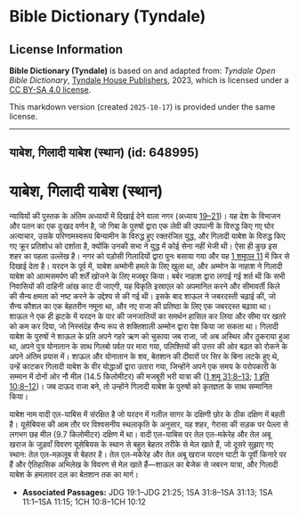 # Bible Dictionary (Tyndale)

## License Information

**Bible Dictionary (Tyndale)** is based on and adapted from: _Tyndale Open Bible Dictionary_, [Tyndale House Publishers](https://tyndaleopenresources.com/), 2023, which is licensed under a [CC BY-SA 4.0 license](https://creativecommons.org/licenses/by-sa/4.0/legalcode.en).

This markdown version (created `2025-10-17`) is provided under the same license.



--------------------------------

## याबेश, गिलादी याबेश (स्थान) (id: 648995)

याबेश, गिलादी याबेश (स्थान)
===========================

न्यायियों की पुस्तक के अंतिम अध्यायों में दिखाई देने वाला नगर (अध्याय [19–21](https://ref.ly/Judg19:1-Judg21:25))। यह देश के विभाजन और पतन का एक दुःखद वर्णन है, जो गिबा के पुरुषों द्वारा एक लेवी की उपपत्नी के विरुद्ध किए गए घोर अत्याचार, उसके परिणामस्वरूप बिन्यामीन के विरुद्ध हुए रक्तरंजित युद्ध, और गिलादी याबेश के विरुद्ध किए गए क्रूर प्रतिशोध को दर्शाता है, क्योंकि उनकी सभा ने युद्ध में कोई सेना नहीं भेजी थी। ऐसा ही कुछ इस शहर का पहला उल्लेख है। नगर को पड़ोसी गिलादियों द्वारा पुनः बसाया गया और यह [1 शमूएल 11](https://ref.ly/1Sam11:1-1Sam11:15) में फिर से दिखाई देता है। यरदन के पूर्व में, याबेश अम्मोनी हमले के लिए खुला था, और अम्मोन के नाहाश ने गिलादी याबेश को आत्मसमर्पण की शर्तें खोजने के लिए मजबूर किया। बर्बर नाहाश द्वारा लगाई गई शर्त थी कि सभी निवासियों की दाहिनी आंख काट दी जाएगी, यह विकृति इस्राएल को अपमानित करने और सीमावर्ती किले की सैन्य क्षमता को नष्ट करने के उद्देश्य से की गई थी। इसके बाद शाऊल ने जबरदस्ती चढ़ाई की, जो सैन्य कौशल का एक बेहतरीन नमूना था, और नए राजा की प्रतिष्ठा के लिए एक जबरदस्त बढ़ावा था। शाऊल ने एक ही झटके में यरदन के पार की जनजातियों का समर्थन हासिल कर लिया और सीमा पर खतरे को कम कर दिया, जो निस्संदेह सैन्य रूप से शक्तिशाली अम्मोन द्वारा पेश किया जा सकता था। गिलादी याबेश के पुरुषों ने शाऊल के प्रति अपने गहरे ऋण को चुकाया जब राजा, जो अब अस्थिर और ठुकराया हुआ था, अपने पुत्र योनातान के साथ गिलबो पर्वत पर मारा गया, पलिश्तियों की उत्तर की ओर बढ़त को रोकने के अपने अंतिम प्रयास में। शाऊल और योनातान के शव, बेतशान की दीवारों पर सिर के बिना लटके हुए थे, उन्हें काटकर गिलादी याबेश के वीर योद्धाओं द्वारा उतारा गया, जिन्होंने अपने एक समय के परोपकारी के सम्मान में दोनों ओर नौ मील (14\.5 किलोमीटर) की मजबूरी भरी यात्रा की ([1 शमू 31:8–13](https://ref.ly/1Sam31:8-1Sam31:13); [1 इति 10:8–12](https://ref.ly/1Chr10:8-1Chr10:12))। जब दाऊद राजा बने, तो उन्होंने गिलादी याबेश के पुरुषों को कृतज्ञता के साथ सम्मानित किया।

याबेश नाम वादी एल\-याबिस में संरक्षित है जो यरदन में गलील सागर के दक्षिणी छोर के ठीक दक्षिण में बहती है। यूसेबियस की आम तौर पर विश्वसनीय स्थलाकृति के अनुसार, यह शहर, गेरासा की सड़क पर पेल्ला से लगभग छह मील (9\.7 किलोमीटर) दक्षिण में था। वादी एल\-याबिस पर तेल एल\-मकेरेह और तेल अबू खराज के जुड़वाँ विवरण यूसेबियस के स्थान से बहुत बेहतर तरीके से मेल खाते हैं, जो दूसरे सुझाए गए स्थान: तेल एल\-मक़लूब से बेहतर है। तेल एल\-मकेरेह और तेल अबू खराज यरदन घाटी के पूर्वी किनारे पर हैं और ऐतिहासिक अभिलेख के विवरण से मेल खाते हैं—शाऊल का बेजेक से जबरन यात्रा, और गिलादी याबेश के हमलावर दल का बेतशान तक का मार्ग।

* **Associated Passages:** JDG 19:1–JDG 21:25; 1SA 31:8–1SA 31:13; 1SA 11:1–1SA 11:15; 1CH 10:8–1CH 10:12

